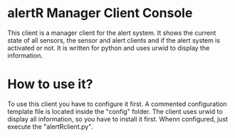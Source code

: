 alertR Manager Client Console
======

This client is a manager client for the alert system. It shows the current state of all sensors, the sensor and alert clients and if the alert system is activated or not. It is written for python and uses urwid to display the information.


How to use it?
======

To use this client you have to configure it first. A commented configuration template file is located inside the "config" folder. The client uses urwid to display all information, so you have to install it first. Whenn configured, just execute the "alertRclient.py".